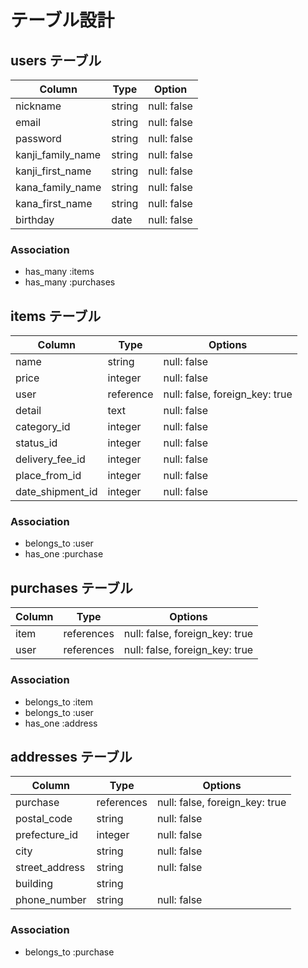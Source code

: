 # テーブル設計


## users テーブル

| Column            | Type   | Option      | 
| ----------------- | ------ | ----------- | 
| nickname          | string | null: false | 
| email             | string | null: false | 
| password          | string | null: false | 
| kanji_family_name | string | null: false | 
| kanji_first_name  | string | null: false | 
| kana_family_name  | string | null: false | 
| kana_first_name   | string | null: false | 
| birthday          | date   | null: false | 

### Association

- has_many :items
- has_many :purchases

## items テーブル

| Column           | Type      | Options                        | 
| ---------------- | --------- | ------------------------------ | 
| name             | string    | null: false                    | 
| price            | integer   | null: false                    | 
| user             | reference | null: false, foreign_key: true | 
| detail           | text      | null: false                    | 
| category_id      | integer   | null: false                    | 
| status_id        | integer   | null: false                    | 
| delivery_fee_id  | integer   | null: false                    | 
| place_from_id    | integer   | null: false                    | 
| date_shipment_id | integer   | null: false                    | 

### Association

- belongs_to :user
- has_one :purchase

## purchases テーブル

| Column  | Type       | Options                        | 
| ------- | ---------- | ------------------------------ | 
| item    | references | null: false, foreign_key: true | 
| user    | references | null: false, foreign_key: true | 

### Association

- belongs_to :item
- belongs_to :user
- has_one :address

## addresses テーブル

| Column         | Type       | Options                        | 
| -------------- | ---------- | ------------------------------ | 
| purchase       | references | null: false, foreign_key: true | 
| postal_code    | string     | null: false                    | 
| prefecture_id  | integer    | null: false                    | 
| city           | string     | null: false                    | 
| street_address | string     | null: false                    | 
| building       | string     |                                | 
| phone_number   | string     | null: false                    | 

### Association

- belongs_to :purchase
